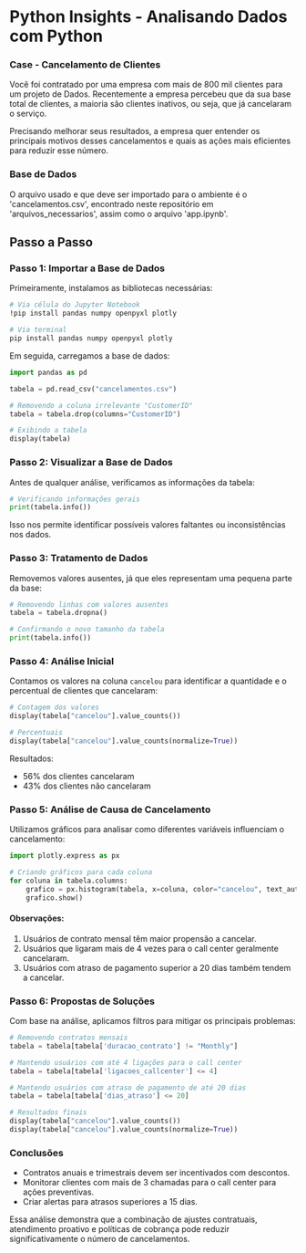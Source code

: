 # Python Insights - Analisando Dados com Python

### Case - Cancelamento de Clientes

Você foi contratado por uma empresa com mais de 800 mil clientes para um projeto de Dados. Recentemente a empresa percebeu que da sua base total de clientes, a maioria são clientes inativos, ou seja, que já cancelaram o serviço.

Precisando melhorar seus resultados, a empresa quer entender os principais motivos desses cancelamentos e quais as ações mais eficientes para reduzir esse número.

### Base de Dados
O arquivo usado e que deve ser importado para o ambiente é o 'cancelamentos.csv', encontrado neste repositório em 'arquivos_necessarios', assim como o arquivo 'app.ipynb'.

## Passo a Passo

### Passo 1: Importar a Base de Dados

Primeiramente, instalamos as bibliotecas necessárias:
```bash
# Via célula do Jupyter Notebook
!pip install pandas numpy openpyxl plotly

# Via terminal
pip install pandas numpy openpyxl plotly
```

Em seguida, carregamos a base de dados:
```python
import pandas as pd

tabela = pd.read_csv("cancelamentos.csv")

# Removendo a coluna irrelevante "CustomerID"
tabela = tabela.drop(columns="CustomerID")

# Exibindo a tabela
display(tabela)
```

### Passo 2: Visualizar a Base de Dados

Antes de qualquer análise, verificamos as informações da tabela:
```python
# Verificando informações gerais
print(tabela.info())
```
Isso nos permite identificar possíveis valores faltantes ou inconsistências nos dados.

### Passo 3: Tratamento de Dados

Removemos valores ausentes, já que eles representam uma pequena parte da base:
```python
# Removendo linhas com valores ausentes
tabela = tabela.dropna()

# Confirmando o novo tamanho da tabela
print(tabela.info())
```

### Passo 4: Análise Inicial

Contamos os valores na coluna `cancelou` para identificar a quantidade e o percentual de clientes que cancelaram:
```python
# Contagem dos valores
display(tabela["cancelou"].value_counts())

# Percentuais
display(tabela["cancelou"].value_counts(normalize=True))
```

Resultados:
- 56% dos clientes cancelaram
- 43% dos clientes não cancelaram

### Passo 5: Análise de Causa de Cancelamento

Utilizamos gráficos para analisar como diferentes variáveis influenciam o cancelamento:
```python
import plotly.express as px

# Criando gráficos para cada coluna
for coluna in tabela.columns:
    grafico = px.histogram(tabela, x=coluna, color="cancelou", text_auto=True)
    grafico.show()
```

#### Observações:
1. Usuários de contrato mensal têm maior propensão a cancelar.
2. Usuários que ligaram mais de 4 vezes para o call center geralmente cancelaram.
3. Usuários com atraso de pagamento superior a 20 dias também tendem a cancelar.

### Passo 6: Propostas de Soluções

Com base na análise, aplicamos filtros para mitigar os principais problemas:
```python
# Removendo contratos mensais
tabela = tabela[tabela['duracao_contrato'] != "Monthly"]

# Mantendo usuários com até 4 ligações para o call center
tabela = tabela[tabela['ligacoes_callcenter'] <= 4]

# Mantendo usuários com atraso de pagamento de até 20 dias
tabela = tabela[tabela['dias_atraso'] <= 20]

# Resultados finais
display(tabela["cancelou"].value_counts())
display(tabela["cancelou"].value_counts(normalize=True))
```

### Conclusões

- Contratos anuais e trimestrais devem ser incentivados com descontos.
- Monitorar clientes com mais de 3 chamadas para o call center para ações preventivas.
- Criar alertas para atrasos superiores a 15 dias.

Essa análise demonstra que a combinação de ajustes contratuais, atendimento proativo e políticas de cobrança pode reduzir significativamente o número de cancelamentos.


